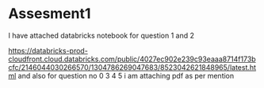 # Assesment1
I have attached databricks notebook for question 1 and 2

https://databricks-prod-cloudfront.cloud.databricks.com/public/4027ec902e239c93eaaa8714f173bcfc/2146044030266570/1304786269047683/8523042621848965/latest.html
and also for question no 0 3 4 5 i am attaching pdf as per mention
